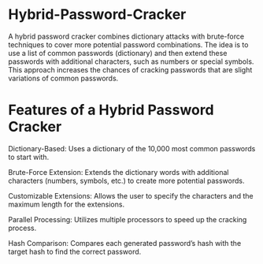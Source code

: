 # Hybrid-Password-Cracker
A hybrid password cracker combines dictionary attacks with brute-force techniques to cover more potential password combinations. The idea is to use a list of common passwords (dictionary) and then extend these passwords with additional characters, such as numbers or special symbols. This approach increases the chances of cracking passwords that are slight variations of common passwords.

# Features of a Hybrid Password Cracker
Dictionary-Based: Uses a dictionary of the 10,000 most common passwords to start with.

Brute-Force Extension: Extends the dictionary words with additional characters (numbers, symbols, etc.) to create more potential passwords.

Customizable Extensions: Allows the user to specify the characters and the maximum length for the extensions.

Parallel Processing: Utilizes multiple processors to speed up the cracking process.

Hash Comparison: Compares each generated password’s hash with the target hash to find the correct password.
